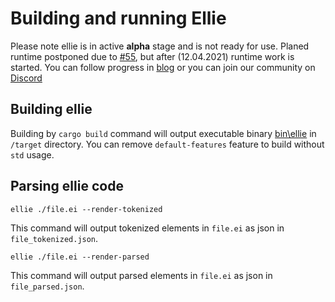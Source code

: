 # Building and running Ellie

Please note ellie is in active **alpha** stage and is not ready for use. Planed runtime postponed due to [#55](https://github.com/behemehal/Ellie-Language/issues/55), but after (12.04.2021) runtime work is started. You can follow progress in [blog](https://ellie.behemehal.net/blog.html) or you can join our community on [Discord](https://discord.gg/EqVh4T959N)

## Building ellie
Building by `cargo build` command will output executable binary [bin\ellie](./src/bin/ellie.rs) in `/target` directory. You can remove `default-features` feature to build without `std` usage.


## Parsing ellie code

```
ellie ./file.ei --render-tokenized
```

This command will output tokenized elements in `file.ei` as json in `file_tokenized.json`.

```
ellie ./file.ei --render-parsed
```
This command will output parsed elements in `file.ei` as json in `file_parsed.json`.